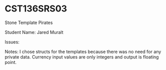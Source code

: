 # CST136SRS03

Stone Template Pirates

Student Name: Jared Muralt

Issues:

Notes:
I chose structs for the templates because there was no need for any private data.
Currency input values are only integers and output is floating point.
